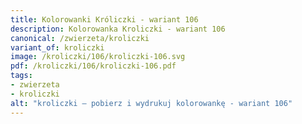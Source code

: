 ```yaml
---
title: Kolorowanki Króliczki - wariant 106
description: Kolorowanka Kroliczki - wariant 106
canonical: /zwierzeta/kroliczki
variant_of: kroliczki
image: /kroliczki/106/kroliczki-106.svg
pdf: /kroliczki/106/kroliczki-106.pdf
tags:
- zwierzeta
- kroliczki
alt: "kroliczki – pobierz i wydrukuj kolorowankę - wariant 106"
---
```

